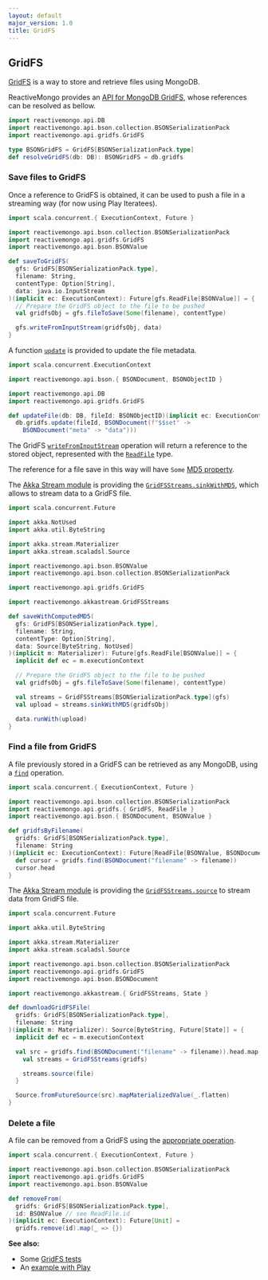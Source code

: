```yaml
---
layout: default
major_version: 1.0
title: GridFS
---
```


## GridFS

[GridFS](https://docs.mongodb.com/manual/core/gridfs/) is a way to store and retrieve files using MongoDB.

ReactiveMongo provides an [API for MongoDB GridFS](https://javadoc.io/static/org.reactivemongo/reactivemongo_{{_1_0_scala_major}}/{{_1_0_latest_minor}}/reactivemongo/api/gridfs/GridFS.html), whose references can be resolved as bellow.

```scala
import reactivemongo.api.DB
import reactivemongo.api.bson.collection.BSONSerializationPack
import reactivemongo.api.gridfs.GridFS

type BSONGridFS = GridFS[BSONSerializationPack.type]
def resolveGridFS(db: DB): BSONGridFS = db.gridfs
```

### Save files to GridFS

Once a reference to GridFS is obtained, it can be used to push a file in a streaming way (for now using Play Iteratees).

```scala
import scala.concurrent.{ ExecutionContext, Future }

import reactivemongo.api.bson.collection.BSONSerializationPack
import reactivemongo.api.gridfs.GridFS
import reactivemongo.api.bson.BSONValue

def saveToGridFS(
  gfs: GridFS[BSONSerializationPack.type],
  filename: String, 
  contentType: Option[String], 
  data: java.io.InputStream
)(implicit ec: ExecutionContext): Future[gfs.ReadFile[BSONValue]] = {
  // Prepare the GridFS object to the file to be pushed
  val gridfsObj = gfs.fileToSave(Some(filename), contentType)

  gfs.writeFromInputStream(gridfsObj, data)
}
```

A function [`update`](https://static.javadoc.io/org.reactivemongo/reactivemongo_{{site._1_0_scala_major}}/{{site._1_0_latest_minor}}/reactivemongo/api/gridfs/GridFS.html#update) is provided to update the file metadata.

```scala
import scala.concurrent.ExecutionContext

import reactivemongo.api.bson.{ BSONDocument, BSONObjectID }

import reactivemongo.api.DB
import reactivemongo.api.gridfs.GridFS

def updateFile(db: DB, fileId: BSONObjectID)(implicit ec: ExecutionContext) =
  db.gridfs.update(fileId, BSONDocument(f"$$set" ->
    BSONDocument("meta" -> "data")))
```

The GridFS [`writeFromInputStream`](https://javadoc.io/static/org.reactivemongo/reactivemongo_{{_1_0_scala_major}}/{{_1_0_latest_minor}}/reactivemongo/api/gridfs/GridFS.html#writeFromInputStream[Id%3C:GridFS.this.pack.Value](file:GridFS.this.FileToSave[Id],input:java.io.InputStream,chunkSize:Int)(implicitec:scala.concurrent.ExecutionContext):scala.concurrent.Future[GridFS.this.ReadFile[Id]]) operation will return a reference to the stored object, represented with the [`ReadFile`](https://javadoc.io/static/org.reactivemongo/reactivemongo_{{_1_0_scala_major}}/{{_1_0_latest_minor}}/reactivemongo/api/gridfs/ReadFile.html) type.

The reference for a file save in this way will have `Some` [MD5 property](https://javadoc.io/static/org.reactivemongo/reactivemongo_{{_1_0_scala_major}}/{{_1_0_latest_minor}}/reactivemongo/api/gridfs/ReadFile.html#md5:Option[String]).

The [Akka Stream module](../tutorial/streaming.html#akka-stream) is providing the [`GridFSStreams.sinkWithMD5`](https://oss.sonatype.org/service/local/repositories/releases/archive/org/reactivemongo/reactivemongo-akkastream_{{site._1_0_scala_major}}/{{site._1_0_latest_minor}}/reactivemongo-akkastream_{{site._1_0_scala_major}}-{{site._1_0_latest_minor}}-javadoc.jar/!/reactivemongo/akkastream/GridFSStreams.html#sinkWithMD5[Id%3C:GridFSStreams.this.gridfs.pack.Value](file:reactivemongo.api.gridfs.FileToSave[GridFSStreams.this.gridfs.pack.type,Id],chunkSize:Int)(implicitreadFileReader:GridFSStreams.this.gridfs.pack.Reader[GridFSStreams.this.gridfs.ReadFile[Id]],implicitec:scala.concurrent.ExecutionContext,implicitidProducer:reactivemongo.api.gridfs.IdProducer[Id],implicitdocWriter:reactivemongo.api.bson.BSONDocumentWriter[file.pack.Document]):akka.stream.scaladsl.Sink[akka.util.ByteString,scala.concurrent.Future[GridFSStreams.this.gridfs.ReadFile[Id]]]), which allows to stream data to a GridFS file.

```scala
import scala.concurrent.Future

import akka.NotUsed
import akka.util.ByteString

import akka.stream.Materializer
import akka.stream.scaladsl.Source

import reactivemongo.api.bson.BSONValue
import reactivemongo.api.bson.collection.BSONSerializationPack

import reactivemongo.api.gridfs.GridFS

import reactivemongo.akkastream.GridFSStreams

def saveWithComputedMD5(
  gfs: GridFS[BSONSerializationPack.type],
  filename: String, 
  contentType: Option[String], 
  data: Source[ByteString, NotUsed]
)(implicit m: Materializer): Future[gfs.ReadFile[BSONValue]] = {
  implicit def ec = m.executionContext

  // Prepare the GridFS object to the file to be pushed
  val gridfsObj = gfs.fileToSave(Some(filename), contentType)

  val streams = GridFSStreams[BSONSerializationPack.type](gfs)
  val upload = streams.sinkWithMD5(gridfsObj)

  data.runWith(upload)
}
```

### Find a file from GridFS

A file previously stored in a GridFS can be retrieved as any MongoDB, using a [`find`](https://javadoc.io/static/org.reactivemongo/reactivemongo_{{_1_0_scala_major}}/{{_1_0_latest_minor}}/reactivemongo/api/gridfs/GridFS.html#find(selector:GridFS.this.pack.Document)(implicitcp:reactivemongo.api.CursorProducer[GridFS.this.ReadFile[GridFS.this.pack.Value]]):cp.ProducedCursor) operation.

```scala
import scala.concurrent.{ ExecutionContext, Future }

import reactivemongo.api.bson.collection.BSONSerializationPack
import reactivemongo.api.gridfs.{ GridFS, ReadFile }
import reactivemongo.api.bson.{ BSONDocument, BSONValue }

def gridfsByFilename(
  gridfs: GridFS[BSONSerializationPack.type],
  filename: String
)(implicit ec: ExecutionContext): Future[ReadFile[BSONValue, BSONDocument]] = {
  def cursor = gridfs.find(BSONDocument("filename" -> filename))
  cursor.head
}
```

The [Akka Stream module](../tutorial/streaming.html#akka-stream) is providing the [`GridFSStreams.source`](https://oss.sonatype.org/service/local/repositories/releases/archive/org/reactivemongo/reactivemongo-akkastream_{{site._1_0_scala_major}}/{{site._1_0_latest_minor}}/reactivemongo-akkastream_{{site._1_0_scala_major}}-{{site._1_0_latest_minor}}-javadoc.jar/!/reactivemongo/akkastream/GridFSStreams.html#source[Id%3C:GridFSStreams.this.gridfs.pack.Value](file:GridFSStreams.this.gridfs.ReadFile[Id],readPreference:reactivemongo.api.ReadPreference)(implicitm:akka.stream.Materializer,implicitidProducer:reactivemongo.api.gridfs.IdProducer[Id]):akka.stream.scaladsl.Source[akka.util.ByteString,scala.concurrent.Future[reactivemongo.akkastream.State]]) to stream data from GridFS file.

```scala
import scala.concurrent.Future

import akka.util.ByteString

import akka.stream.Materializer
import akka.stream.scaladsl.Source

import reactivemongo.api.bson.collection.BSONSerializationPack
import reactivemongo.api.gridfs.GridFS
import reactivemongo.api.bson.BSONDocument

import reactivemongo.akkastream.{ GridFSStreams, State }

def downloadGridFSFile(
  gridfs: GridFS[BSONSerializationPack.type],
  filename: String
)(implicit m: Materializer): Source[ByteString, Future[State]] = {
  implicit def ec = m.executionContext

  val src = gridfs.find(BSONDocument("filename" -> filename)).head.map { file =>
    val streams = GridFSStreams(gridfs)

    streams.source(file)
  }

  Source.fromFutureSource(src).mapMaterializedValue(_.flatten)
}
```

### Delete a file

A file can be removed from a GridFS using the [appropriate operation](https://javadoc.io/static/org.reactivemongo/reactivemongo_{{_1_0_scala_major}}/{{_1_0_latest_minor}}/reactivemongo/api/gridfs/GridFS.html#remove[Id%3C:GridFS.this.pack.Value](id:Id)(implicitec:scala.concurrent.ExecutionContext):scala.concurrent.Future[reactivemongo.api.commands.WriteResult]).

```scala
import scala.concurrent.{ ExecutionContext, Future }

import reactivemongo.api.bson.collection.BSONSerializationPack
import reactivemongo.api.gridfs.GridFS
import reactivemongo.api.bson.BSONValue

def removeFrom(
  gridfs: GridFS[BSONSerializationPack.type],
  id: BSONValue // see ReadFile.id
)(implicit ec: ExecutionContext): Future[Unit] =
  gridfs.remove(id).map(_ => {})
```

**See also:**

- Some [GridFS tests](https://github.com/ReactiveMongo/ReactiveMongo/blob/{{site._1_0_latest_minor}}/driver/src/test/scala/GridfsSpec.scala)
- An [example with Play](../tutorial/play.html#helpers-for-gridfs)
